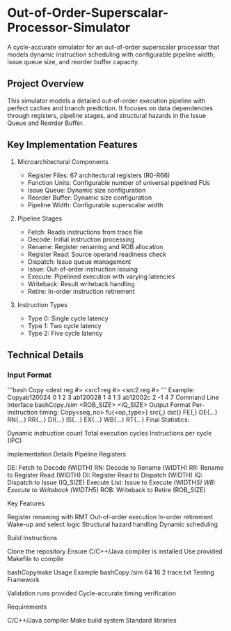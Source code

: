 # Out-of-Order-Superscalar-Processor-Simulator
A cycle-accurate simulator for an out-of-order superscalar processor that models dynamic instruction scheduling with configurable pipeline width, issue queue size, and reorder buffer capacity.

## Project Overview

This simulator models a detailed out-of-order execution pipeline with perfect caches and branch prediction. It focuses on data dependencies through registers, pipeline stages, and structural hazards in the Issue Queue and Reorder Buffer.

## Key Implementation Features

1. Microarchitectural Components
    - Register Files: 67 architectural registers (R0-R66)
    - Function Units: Configurable number of universal pipelined FUs
    - Issue Queue: Dynamic size configuration
    - Reorder Buffer: Dynamic size configuration
    - Pipeline Width: Configurable superscalar width

2. Pipeline Stages
    - Fetch: Reads instructions from trace file
    - Decode: Initial instruction processing
    - Rename: Register renaming and ROB allocation
    - Register Read: Source operand readiness check
    - Dispatch: Issue queue management
    - Issue: Out-of-order instruction issuing
    - Execute: Pipelined execution with varying latencies
    - Writeback: Result writeback handling
    - Retire: In-order instruction retirement

3. Instruction Types
    - Type 0: Single cycle latency
    - Type 1: Two cycle latency
    - Type 2: Five cycle latency

## Technical Details

### Input Format
'''bash
Copy<PC> <operation type> <dest reg #> <src1 reg #> <src2 reg #>
'''
Example:
Copyab120024 0 1 2 3
ab120028 1 4 1 3
ab12002c 2 -1 4 7
Command Line Interface
bashCopy./sim <ROB_SIZE> <IQ_SIZE> <WIDTH> <tracefile>
Output Format
Per-instruction timing:
Copy<seq_no> fu{<op_type>} src{<src1>,<src2>} dst{<dst>} 
FE{<begin-cycle>,<duration>} DE{...} RN{...} RR{...} DI{...} IS{...} EX{...} WB{...} RT{...}
Final Statistics:

Dynamic instruction count
Total execution cycles
Instructions per cycle (IPC)

Implementation Details
Pipeline Registers

DE: Fetch to Decode (WIDTH)
RN: Decode to Rename (WIDTH)
RR: Rename to Register Read (WIDTH)
DI: Register Read to Dispatch (WIDTH)
IQ: Dispatch to Issue (IQ_SIZE)
Execute List: Issue to Execute (WIDTH*5)
WB: Execute to Writeback (WIDTH*5)
ROB: Writeback to Retire (ROB_SIZE)

Key Features

Register renaming with RMT
Out-of-order execution
In-order retirement
Wake-up and select logic
Structural hazard handling
Dynamic scheduling

Build Instructions

Clone the repository
Ensure C/C++/Java compiler is installed
Use provided Makefile to compile

bashCopymake
Usage Example
bashCopy./sim 64 16 2 trace.txt
Testing Framework

Validation runs provided
Cycle-accurate timing verification


Requirements

C/C++/Java compiler
Make build system
Standard libraries

